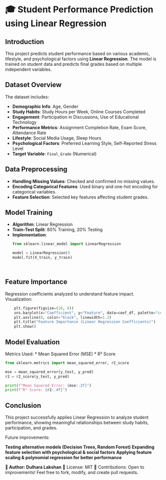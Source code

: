 ﻿# 🎓 Student Performance Prediction using Linear Regression

## Introduction
This project predicts student performance based on various academic, lifestyle, and psychological factors using **Linear Regression**. The model is trained on student data and predicts final grades based on multiple independent variables.

## Dataset Overview
The dataset includes:
- **Demographic Info**: Age, Gender  
- **Study Habits**: Study Hours per Week, Online Courses Completed  
- **Engagement**: Participation in Discussions, Use of Educational Technology  
- **Performance Metrics**: Assignment Completion Rate, Exam Score, Attendance Rate  
- **Lifestyle**: Social Media Usage, Sleep Hours  
- **Psychological Factors**: Preferred Learning Style, Self-Reported Stress Level  
- **Target Variable**: `Final_Grade` (Numerical)  

## Data Preprocessing
- **Handling Missing Values**: Checked and confirmed no missing values.  
- **Encoding Categorical Features**: Used binary and one-hot encoding for categorical variables.  
- **Feature Selection**: Selected key features affecting student grades.  

## Model Training
- **Algorithm**: Linear Regression  
- **Train-Test Split**: 80% Training, 20% Testing  
- **Implementation**:
  ```python
  from sklearn.linear_model import LinearRegression

  model = LinearRegression()
  model.fit(X_train, y_train)

 
## Feature Importance

Regression coefficients analyzed to understand feature impact.
Visualization:
```python
    plt.figure(figsize=(10, 6))
    sns.barplot(x="Coefficient", y="Feature", data=coef_df, palette="coolwarm")
    plt.axvline(0, color="black", linewidth=1.2)
    plt.title("Feature Importance (Linear Regression Coefficients)")
    plt.show()
```   

## Model Evaluation

Metrics Used:
    * Mean Squared Error (MSE)
    * R² Score
```python
from sklearn.metrics import mean_squared_error, r2_score

mse = mean_squared_error(y_test, y_pred)
r2 = r2_score(y_test, y_pred)

print(f"Mean Squared Error: {mse:.2f}")
print(f"R² Score: {r2:.4f}")
```

## Conclusion

This project successfully applies Linear Regression to analyze student performance, showing meaningful relationships between study habits, participation, and grades. 

Future improvements:

**Testing alternative models (Decision Trees, Random Forest)**
**Expanding feature selection with psychological & social factors**
**Applying feature scaling & polynomial regression for better performance**

**📌 Author: Dulhara Lakshan**
📌 License: MIT
📌 Contributions: Open to improvements! Feel free to fork, modify, and create pull requests.